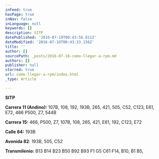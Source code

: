 ```yaml
---
inFeed: true
hasPage: true
inNav: false
inLanguage: null
keywords: []
description: SITP
datePublished: '2016-07-19T00:43:56.811Z'
dateModified: '2016-07-19T00:43:33.156Z'
title: ''
author: []
sourcePath: _posts/2016-07-18-como-llegar-a-rpm.md
authors: []
publisher: null
starred: true
url: como-llegar-a-rpm/index.html
_type: Article

---
```

**SITP**

**Carrera 11 (Andino):** 107B, 108, 192, 193B, 265, 421, 505, C52, C123, E61, E72, 466 P500, Z7, 544B

**Carrera 15:** 466, P500, Z7, 107B, 108, 265, 421, E61, 192, C123, E72

**Calle 84:** 193B

**Avenida 82**: 193B, 505, C52

**Transmilenio:** B13
B14
B23
B50
B92
B93 F1
G5 C61
F14, B10, B1
B5,